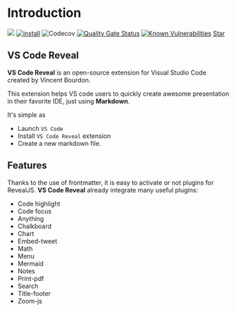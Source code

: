 # Introduction

[![](https://img.shields.io/visual-studio-marketplace/v/evilz.vscode-reveal?style=flat-square)](https://marketplace.visualstudio.com/items?itemName=evilz.vscode-reveal)
[![install](https://img.shields.io/visual-studio-marketplace/i/evilz.vscode-reveal?style=flat-square)](https://marketplace.visualstudio.com/items?itemName=evilz.vscode-reveal)
![Codecov](https://img.shields.io/codecov/c/github/evilz/vscode-reveal?style=flat-square)
[![Quality Gate Status](https://sonarcloud.io/api/project_badges/measure?project=evilz_vscode-reveal&metric=alert_status&style=flat-square)](https://sonarcloud.io/dashboard?id=evilz_vscode-reveal)
[![Known Vulnerabilities](https://snyk.io/test/github/evilz/vscode-reveal/badge.svg?targetFile=package.json&style=flat-square)](https://snyk.io/test/github/evilz/vscode-reveal?targetFile=package.json)
<a class="github-button" href="https://github.com/evilz/vscode-reveal" data-icon="octicon-star" data-show-count="true" aria-label="Star jhildenbiddle/docsify-themeable on GitHub">Star</a>

## VS Code Reveal

**VS Code Reveal** is an open-source extension for Visual Studio Code created by Vincent Bourdon.

This extension helps VS code users to quickly create awesome presentation in their favorite IDE, just using **Markdown**. 

It's simple as

- Launch `VS Code`
- Install  `VS Code Reveal` extension
- Create a new markdown file.

## Features

Thanks to the use of frontmatter, it is easy to activate or not plugins for RevealJS. 
**VS Code Reveal** already integrate many useful plugins:
- Code highlight
- Code focus
- Anything
- Chalkboard
- Chart
- Embed-tweet
- Math
- Menu
- Mermaid
- Notes
- Print-pdf
- Search
- Title-footer
- Zoom-js
